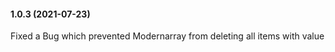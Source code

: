 #### 1.0.3 (2021-07-23)
Fixed a Bug which prevented Modernarray from deleting all items with value

